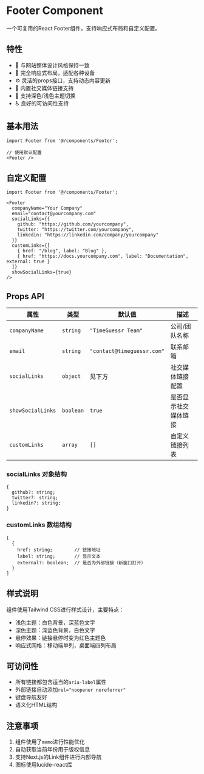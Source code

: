 # Footer Component

一个可复用的React Footer组件，支持响应式布局和自定义配置。

## 特性

- 🎨 与网站整体设计风格保持一致
- 📱 完全响应式布局，适配各种设备
- ⚙️ 灵活的props接口，支持动态内容更新
- 🔗 内置社交媒体链接支持
- 🌙 支持深色/浅色主题切换
- ♿ 良好的可访问性支持

## 基本用法

```tsx
import Footer from '@/components/Footer';

// 使用默认配置
<Footer />
```

## 自定义配置

```tsx
import Footer from '@/components/Footer';

<Footer 
  companyName="Your Company"
  email="contact@yourcompany.com"
  socialLinks={{
    github: "https://github.com/yourcompany",
    twitter: "https://twitter.com/yourcompany",
    linkedin: "https://linkedin.com/company/yourcompany"
  }}
  customLinks={[
    { href: "/blog", label: "Blog" },
    { href: "https://docs.yourcompany.com", label: "Documentation", external: true }
  ]}
  showSocialLinks={true}
/>
```

## Props API

| 属性 | 类型 | 默认值 | 描述 |
|------|------|--------|------|
| `companyName` | `string` | `"TimeGuessr Team"` | 公司/团队名称 |
| `email` | `string` | `"contact@timeguessr.com"` | 联系邮箱 |
| `socialLinks` | `object` | 见下方 | 社交媒体链接配置 |
| `showSocialLinks` | `boolean` | `true` | 是否显示社交媒体链接 |
| `customLinks` | `array` | `[]` | 自定义链接列表 |

### socialLinks 对象结构

```tsx
{
  github?: string;
  twitter?: string;
  linkedin?: string;
}
```

### customLinks 数组结构

```tsx
[
  {
    href: string;        // 链接地址
    label: string;       // 显示文本
    external?: boolean;  // 是否为外部链接（新窗口打开）
  }
]
```

## 样式说明

组件使用Tailwind CSS进行样式设计，主要特点：

- 浅色主题：白色背景，深蓝色文字
- 深色主题：深蓝色背景，白色文字
- 悬停效果：链接悬停时变为红色主题色
- 响应式网格：移动端单列，桌面端四列布局

## 可访问性

- 所有链接都包含适当的`aria-label`属性
- 外部链接自动添加`rel="noopener noreferrer"`
- 键盘导航友好
- 语义化HTML结构

## 注意事项

1. 组件使用了`memo`进行性能优化
2. 自动获取当前年份用于版权信息
3. 支持Next.js的Link组件进行内部导航
4. 图标使用lucide-react库
